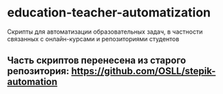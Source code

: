 # education-teacher-automatization
Скрипты для автоматизации образовательных задач, в частности связанных с онлайн-курсами и репозиториями студентов

## Часть скриптов перенесена из старого репозитория: https://github.com/OSLL/stepik-automation
